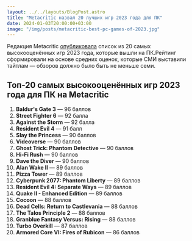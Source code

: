 ```yaml
---
layout: ../../layouts/BlogPost.astro
title: "Metacritic назвал 20 лучших игр 2023 года для ПК"
date: 2024-01-03T20:00:00+03:00
image: "/img/posts/metacritic-best-pc-games-of-2023.jpg"
---
```


Редакция Metacritic [опубликовала](https://www.metacritic.com/pictures/best-pc-games-of-2023/) список из 20 самых высокооценённых игр 2023 года, которые вышли на ПК.Рейтинг сформировали на основе средних оценок, которые СМИ выставили тайтлам — обзоров должно было быть не меньше семи.

## Топ-20 самых высокооценённых игр 2023 года для ПК на Metacritic

1. **Baldur's Gate 3** — 96 баллов
2. **Street Fighter 6** — 92 балла
3. **Against the Storm** — 92 балла
4. **Resident Evil 4** — 91 балл
5. **Slay the Princess** — 90 баллов
6. **Videoverse** — 90 баллов
7. **Ghost Trick: Phantom Detective** — 90 баллов
8. **Hi-Fi Rush** — 90 баллов
9. **Dave the Diver** — 90 баллов
10. **Alan Wake II** — 89 баллов
11. **Pizza Tower** — 89 баллов
12. **Cyberpunk 2077: Phantom Liberty** — 89 баллов
13. **Resident Evil 4: Separate Ways** — 89 баллов
14. **Quake II - Enhanced Edition** — 89 баллов
15. **Cocoon** — 88 баллов
16. **Dead Cells: Return to Castlevania** — 88 баллов
17. **The Talos Principle 2** — 88 баллов
18. **Granblue Fantasy Versus: Rising** — 88 баллов
19. **Turbo Overkill** — 87 баллов
20. **Armored Core VI: Fires of Rubicon** — 86 баллов
